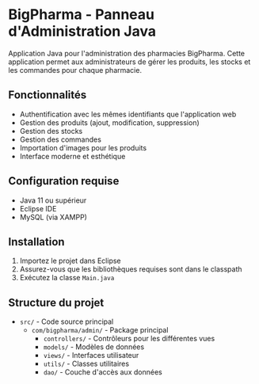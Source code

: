 # BigPharma - Panneau d'Administration Java

Application Java pour l'administration des pharmacies BigPharma. Cette application permet aux administrateurs de gérer les produits, les stocks et les commandes pour chaque pharmacie.

## Fonctionnalités

- Authentification avec les mêmes identifiants que l'application web
- Gestion des produits (ajout, modification, suppression)
- Gestion des stocks
- Gestion des commandes
- Importation d'images pour les produits
- Interface moderne et esthétique

## Configuration requise

- Java 11 ou supérieur
- Eclipse IDE
- MySQL (via XAMPP)

## Installation

1. Importez le projet dans Eclipse
2. Assurez-vous que les bibliothèques requises sont dans le classpath
3. Exécutez la classe `Main.java`

## Structure du projet

- `src/` - Code source principal
  - `com/bigpharma/admin/` - Package principal
    - `controllers/` - Contrôleurs pour les différentes vues
    - `models/` - Modèles de données
    - `views/` - Interfaces utilisateur
    - `utils/` - Classes utilitaires
    - `dao/` - Couche d'accès aux données
